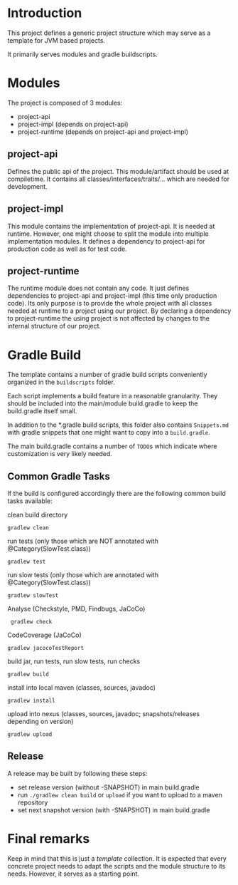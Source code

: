 Introduction
============
This project defines a generic project structure which may serve as a template for JVM based projects.

It primarily serves modules and gradle buildscripts.

Modules
=======
The project is composed of 3 modules:
* project-api
* project-impl (depends on project-api)
* project-runtime (depends on project-api and project-impl)

project-api
-----------
Defines the public api of the project. This module/artifact should be used at compiletime. It contains all classes/interfaces/traits/... which are needed for development.

project-impl
------------
This module contains the implementation of project-api. It is needed at runtime. However, one might choose to split the module into multiple implementation modules. 
It defines a dependency to project-api for production code as well as for test code.

project-runtime
---------------
The runtime module does not contain any code. It just defines dependencies to project-api and project-impl (this time only production code).
Its only purpose is to provide the whole project with all classes needed at runtime to a project using our project. By declaring a dependency to project-runtime the using project is not affected by changes to the internal structure of our project.

Gradle Build
============
The template contains a number of gradle build scripts conveniently organized in the `buildscripts` folder.

Each script implements a build feature in a reasonable granularity. They should be included into the main/module build.gradle to keep the build.gradle itself small.

In addition to the *.gradle build scripts, this folder also contains `Snippets.md` with gradle snippets that one might want to copy into a `build.gradle`.

The main build.gradle contains a number of `TODO`s which indicate where customization is very likely needed.

Common Gradle Tasks
-------------------
If the build is configured accordingly there are the following common build tasks available:

clean build directory

    gradlew clean

run tests (only those which are NOT annotated with @Category(SlowTest.class))

	gradlew test

run slow tests (only those which are annotated with @Category(SlowTest.class))

	gradlew slowTest

Analyse (Checkstyle, PMD, Findbugs, JaCoCo)

     gradlew check

CodeCoverage (JaCoCo)

	gradlew jacocoTestReport

build jar, run tests, run slow tests, run checks

	gradlew build

install into local maven (classes, sources, javadoc)

	gradlew install

upload into nexus (classes, sources, javadoc; snapshots/releases depending on version)
 
	gradlew upload
 	
Release
-------
A release may be built by following these steps:
 
* set release version (without -SNAPSHOT) in main build.gradle 
* run `./gradlew clean build` or `upload` if you want to upload to a maven repository 
* set next snapshot version (with -SNAPSHOT) in main build.gradle

Final remarks
=============
Keep in mind that this is just a _template_ collection. It is expected that every concrete project needs to adapt the
scripts and the module structure to its needs. However, it serves as a starting point.
